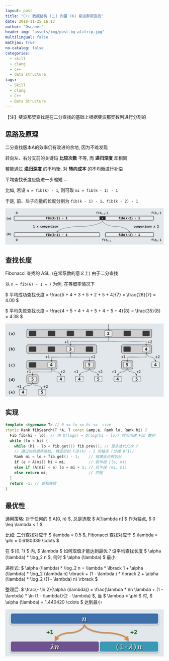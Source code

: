 ```yaml
---
layout: post
title: "C++ 数据结构 (二) 向量 (6) 斐波那契查找"
date: 2018-11-25 16:13
author: "Oscaner"
header-img: "assets/img/post-bg-alitrip.jpg"
multilingual: false
mathjax: true
no-catalog: false
categories:
  - skill
  - clang
  - c++
  - data structure
tags:
  - Skill
  - Clang
  - C++
  - Data Structure
---
```


【注】斐波那契查找是在二分查找的基础上根据斐波那契数列进行分割的

## 思路及原理

二分查找版本A的效率仍有改进的余地, 因为不难发现

转向左、右分支前的关键码 **比较次数** 不等, 而 **递归深度** 却相同

若能通过 **递归深度** 的不均衡, 对 **转向成本** 的不均衡进行补偿

平均查找长度应能进一步缩短 ...

比如, 若设 `n = fib(k) - 1`, 则可取 `mi = fib(k - 1) - 1`

于是, 前、后子向量的长度分别为 `fib(k - 1) - 1`、`fib(k - 2) - 1`

![1.png](/assets/img/in-post/skill/data-structure/post-vector-fibonacci-search/1.png)

## 查找长度

Fibonacci 查找的 ASL, (在常系数的意义上) 由于二分查找

以 `n = fib(6) - 1 = 7` 为例, 在等概率情况下

$ 平均成功查找长度 = \frac{5 + 4 + 3 + 5 + 2 + 5 + 4}{7} = \frac{28}{7} = 4.00 $

$ 平均失败查找长度 = \frac{4 + 5 + 4 + 4 + 5 + 4 + 5 + 4}{8} = \frac{35}{8} = 4.38 $

![2.png](/assets/img/in-post/skill/data-structure/post-vector-fibonacci-search/2.png)

## 实现

```cpp
template <typename T> // 0 <= lo <= hi <= _size
static Rank fibSearch(T *A, T const &amp;e, Rank lo, Rank hi) {
  Fib fib(hi - lo); // 用 O(logn) = O(log(hi - lo)) 时间创建 Fib 数列
  while (lo < hi) {
    while (hi - lo < fib.get()) fib.prev(); // 至多迭代几次 ?
    // 通过向前顺序查找, 确定形如 Fib(k) - 1 的轴点 (分摊 O(1))
    Rank mi = lo + fib.get() - 1;    // 按黄金比例切分
    if (e < A[mi]) hi = mi;          // 前半段 [lo, mi)
    else if (A[mi] < e) lo = mi + 1; // 后半段 (mi, hi)
    else return mi;                  // 匹配
  }
  return -1; // 查找失败
}
```

## 最优性

通用策略: 对于任何的 $ A[0, n) $, 总是选取 $ A[\lambda n] $ 作为轴点, $ 0 \leq \lambda < 1 $

比如: 二分查找对应于 $ \lambda = 0.5 $, Fibonacci 查找对应于 $ \lambda = \phi = 0.6180339 \cdots $

在 $ [0, 1) $ 内, $ \lambda $ 如何取值才能达到最优？设平均查找长度 $ \alpha (\lambda) * \log_2 n $, 何时 $ \alpha (\lambda) $ 最小

递推式: $ \alpha (\lambda) * \log_2 n = \lambda * \lbrack 1 + \alpha (\lambda) * \log_2 (\lambda n) \rbrack + (1 - \lambda ) * \lbrack 2 + \alpha (\lambda) * \log_2 ((1 - \lambda) n) \rbrack  $

整理后: $ \frac{- \ln 2}{\alpha (\lambda)} = \frac{\lambda * \ln \lambda + (1 - \lambda) * \ln (1 - \lambda)}{2 - \lambda} $, 当 $ \lambda = \phi $ 时, $ \alpha (\lambda) = 1.440420 \cdots $ 达到最小

![3.png](/assets/img/in-post/skill/data-structure/post-vector-fibonacci-search/3.png)
